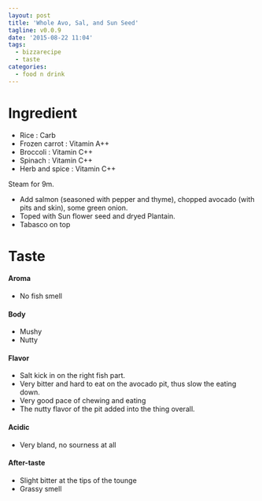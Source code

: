```yaml
---
layout: post
title: 'Whole Avo, Sal, and Sun Seed'
tagline: v0.0.9
date: '2015-08-22 11:04'
tags:
  - bizzarecipe
  - taste
categories:
  - food n drink
---
```


# Ingredient

+ Rice : Carb
+ Frozen carrot : Vitamin A++
+ Broccoli : Vitamin C++
+ Spinach : Vitamin C++
+ Herb and spice : Vitamin C++

 Steam for 9m.

+ Add salmon (seasoned with pepper and thyme), chopped avocado (with pits and skin), some green onion.
+ Toped with Sun flower seed and dryed Plantain.
+ Tabasco on top

# Taste

#### Aroma

+ No fish smell

#### Body

+ Mushy
+ Nutty

#### Flavor

+ Salt kick in on the right fish part.
+ Very bitter and hard to eat on the avocado pit, thus slow the eating down.
+ Very good pace of chewing and eating
+ The nutty flavor of the pit added into the thing overall.

#### Acidic

+ Very bland, no sourness at all

#### After-taste

+ Slight bitter at the tips of the tounge
+ Grassy smell
